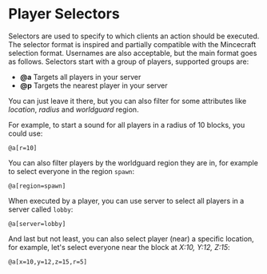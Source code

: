 [//]: # (TITLE:Selectors)
[//]: # (ICON:fas fa-users-cog)
[//]: # (DESCRIPTION:Using selectors to specify which player groups should be affected by a command)
[//]: # (TAGS:@a,@p,playername,selector,selectors,target,targets,commands)

# Player Selectors
Selectors are used to specify to which clients an action should be executed. The selector format is inspired and partially compatible with the Mincecraft selection format. Usernames are also acceptable, but the main format goes as follows. Selectors start with a group of players, supported groups are:
 - **@a** Targets all players in your server
 - **@p** Targets the nearest player in your server
 
You can just leave it there, but you can also filter for some attributes like *location*, *radius* and *worldguard* region.
 
For example, to start a sound for all players in a radius of 10 blocks, you could use:
 ```
@a[r=10]
```

You can also filter players by the worldguard region they are in, for example to select everyone in the region `spawn`:
```
@a[region=spawn]
```

When executed by a player, you can use server to select all players in a server called `lobby`:
```
@a[server=lobby]
```

And last but not least, you can also select player (near) a specific location, for example, let's select everyone near the block at *X:10, Y:12, Z:15*:
```
@a[x=10,y=12,z=15,r=5]
```